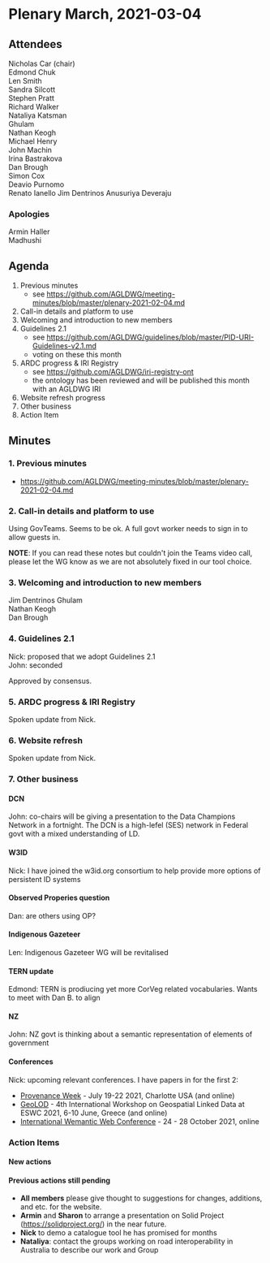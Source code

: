 # Plenary March, 2021-03-04

## Attendees
Nicholas Car (chair)  
Edmond Chuk  
Len Smith  
Sandra Silcott  
Stephen Pratt  
Richard Walker  
Nataliya Katsman  
Ghulam  
Nathan Keogh  
Michael Henry  
John Machin  
Irina Bastrakova  
Dan Brough  
Simon Cox  
Deavio Purnomo  
Renato Ianello 
Jim Dentrinos 
Anusuriya Deveraju

### Apologies
Armin Haller  
Madhushi


## Agenda
1. Previous minutes
    * see <https://github.com/AGLDWG/meeting-minutes/blob/master/plenary-2021-02-04.md>
2. Call-in details and platform to use
3. Welcoming and introduction to new members
4. Guidelines 2.1
    * see <https://github.com/AGLDWG/guidelines/blob/master/PID-URI-Guidelines-v2.1.md>
    * voting on these this month
5. ARDC progress & IRI Registry
    * see <https://github.com/AGLDWG/iri-registry-ont>
    * the ontology has been reviewed and will be published this month with an AGLDWG IRI
6. Website refresh progress
7. Other business
8. Action Item

## Minutes

### 1. Previous minutes
* <https://github.com/AGLDWG/meeting-minutes/blob/master/plenary-2021-02-04.md>

### 2. Call-in details and platform to use
Using GovTeams. Seems to be ok. A full govt worker needs to sign in to allow guests in.

**NOTE**: If you can read these notes but couldn't join the Teams video call, please let the WG know as we are not absolutely fixed in our tool choice.

### 3. Welcoming and introduction to new members
Jim Dentrinos
Ghulam  
Nathan Keogh  
Dan Brough  

### 4. Guidelines 2.1
Nick: proposed that we adopt Guidelines 2.1  
John: seconded  

Approved by consensus.


### 5. ARDC progress & IRI Registry
Spoken update from Nick.


### 6. Website refresh
Spoken update from Nick.


### 7. Other business

#### DCN
John: co-chairs will be giving a presentation to the Data Champions Network in a fortnight. The DCN is a high-lefel (SES) network in Federal govt with a mixed understanding of LD.

#### W3ID
Nick: I have joined the w3id.org consortium to help provide more options of persistent ID systems

#### Observed Properies question
Dan: are others using OP?

#### Indigenous Gazeteer
Len: Indigenous Gazeteer WG will be revitalised

#### TERN update
Edmond: TERN is prodiucing yet more CorVeg related vocabularies. Wants to meet with Dan B. to align

#### NZ
John: NZ govt is thinking about a semantic representation of elements of government

#### Conferences
Nick: upcoming relevant conferences. I have papers in for the first 2:

* [Provenance Week](http://provenanceweek.org/) - July 19-22 2021, Charlotte USA (and online)
* [GeoLOD](https://dice-group.github.io/GeoLD2021/) - 4th International Workshop on Geospatial Linked Data at ESWC 2021, 6-10 June, Greece (and online)
* [International Wemantic Web Conference](https://iswc2021.semanticweb.org/) - 24 - 28 October 2021, online


### Action Items
#### New actions

#### Previous actions still pending
* **All members** please give thought to suggestions for changes, additions, and etc. for the website. 
* **Armin** and **Sharon** to arrange a presentation on Solid Project (https://solidproject.org/) in the near future.
* **Nick** to demo a catalogue tool he has promised for months
* **Nataliya**: contact the groups working on road interoperability in Australia to describe our work and Group
